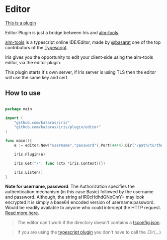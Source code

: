 # Editor

[This is a plugin](https://github.com/kataras/iris/tree/development/plugin/editor)

Editor Plugin is just a bridge between Iris and [alm-tools](http://alm.tools).


[alm-tools](http://alm.tools) is a typescript online IDE/Editor, made by [@basarat](https://twitter.com/basarat) one of the top contributors of the [Typescript](http://www.typescriptlang.org).

Iris gives you the opportunity to edit your client-side using the alm-tools editor, via the editor plugin.


This plugin starts it's own server, if Iris server is using TLS then the editor will use the same key and cert.

## How to use

```go

package main

import (
	"github.com/kataras/iris"
	"github.com/kataras/iris/plugin/editor"
)

func main(){
	e := editor.New("username","password").Port(4444).Dir("/path/to/the/client/side/directory")

	iris.Plugin(e)

	iris.Get("/", func (ctx *iris.Context){})

	iris.Listen()
}


```

**Note for username, password**: The Authorization specifies the authentication mechanism (in this case Basic) followed by the username and password.
Although, the string aHR0cHdhdGNoOmY= may look encrypted it is simply a base64 encoded version of username:password.
Would be readily available to anyone who could intercept the HTTP request. [Read more here](https://www.httpwatch.com/httpgallery/authentication).

> The editor can't work if the directory doesn't contains a [tsconfig.json](http://www.typescriptlang.org/docs/handbook/tsconfig.json.html).

> If you are using the [typescript plugin](https://github.com/kataras/iris/tree/development/plugin/typescript) you don't have to call the .Dir(...)


